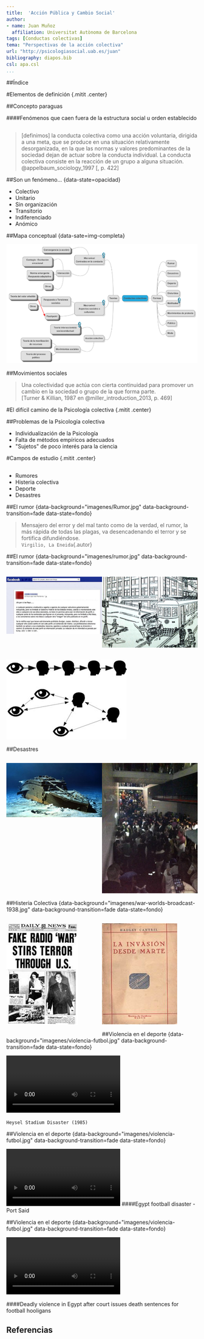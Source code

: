 ```yaml
---
title:  'Acción Pública y Cambio Social'
author:
- name: Juan Muñoz
  affiliation: Universitat Autònoma de Barcelona
tags: [Conductas colectivas]
tema: "Perspectivas de la acción colectiva"
url: "http://psicologiasocial.uab.es/juan"
bibliography: diapos.bib
csl: apa.csl
...
```


##Índice


#Elementos de definición {.mitit .center}

##Concepto paraguas

####Fenómenos que caen fuera de la estructura social u orden establecido

##
> [definimos] la conducta colectiva como una acción voluntaria, dirigida a una meta, que se produce en una situación relativamente desorganizada, en la que las normas y valores predominantes de la sociedad dejan de actuar sobre la conducta individual. La conducta colectiva consiste en la reacción de un grupo a alguna situación.\
@appelbaum_sociology_1997 [, p. 422]

##Son un fenómeno... {data-state=opacidad}
- Colectivo
- Unitario
- Sin organización
- Transitorio
- Indiferenciado
- Anómico

##Mapa conceptual {data-sate=img-completa}

![Mapa conceptual](imagenes/Mapa.png)

##Movimientos sociales
>Una colectividad que actúa con cierta continuidad para promover un cambio en la sociedad o grupo de la que forma parte.\
[Turner & Killian, 1987 en @miller_introduction_2013, p. 469]

#El difícil camino de la Psicología colectiva {.mitit .center}


##Problemas de la Psicología colectiva

- Individualización de la Psicología
- Falta de métodos empíricos adecuados
- "Sujetos" de poco interés para la ciencia

#Campos de estudio  {.mitit .center}

##

- Rumores
- Histeria colectiva
- Deporte
- Desastres

##El rumor {data-background="imagenes/Rumor.jpg" data-background-transition=fade data-state=fondo}

> Mensajero del error y del mal tanto como de la verdad, el rumor, la más rápida de todas las plagas, va desencadenando el terror y se fortifica difundiéndose.\
`Virgilio, La Eneida`{.autor}

##El rumor {data-background="imagenes/rumor.jpg" data-background-transition=fade data-state=fondo}

<div id="column1" style="float:left; margin:0; width:50%;">

![Leyendas urbanas](imagenes/rumor-facebook.jpg "Leyendas urbanas")

</div>

<div id="column1" style="float:left; margin:0; width:50%;">


![Allport y Postman](imagenes/AllportPostman.jpg "Allport y Postman")

</div>

<div id="column1" style="float:left; margin:0; width:100%;">

![Formas de transmisióm](imagenes/rumor-transmision.jpg "Formas de transmisión")

</div>

##Desastres

<div id="column1" style="float:left; margin:0; width:50%;">

![Titanic](imagenes/titanic.jpg "Titanic")

</div>

<div id="column1" style="float:left; margin:0; width:50%;">

![Madrid Arena](imagenes/madrid-arena.jpg "Madrid Arena")

</div>

##Histeria Colectiva {data-background="imagenes/war-worlds-broadcast-1938.jpg" data-background-transition=fade data-state=fondo}

<div id="column1" style="float:left; margin:0; width:50%;">

![La Guerra de los Mundos](imagenes/war-of-words.jpg "La Guerra de los Mundos")

</div>

<div id="column2" style="float:left; margin:0; width:50%;">

![Cantril](imagenes/Cantril-invasion.jpg "Cantril")

</div>

##Violencia en el deporte {data-background="imagenes/violencia-futbol.jpg" data-background-transition=fade data-state=fondo}

<video class="stretch" controls><source src="multimedia/HeyselStadium.mp4"></video>

```
Heysel Stadium Disaster (1985)
```

##Violencia en el deporte {data-background="imagenes/violencia-futbol.jpg" data-background-transition=fade data-state=fondo}

<video class="stretch"  controls><source src="multimedia/EgyptPortSaid.mp4"></video>
####Egypt football disaster - Port Said

##Violencia en el deporte {data-background="imagenes/violencia-futbol.jpg" data-background-transition=fade data-state=fondo}

<video class="stretch"  controls><source src="multimedia/EgyptAfter.mp4"></video>

####Deadly violence in Egypt after court issues death sentences for football hooligans

## Referencias
